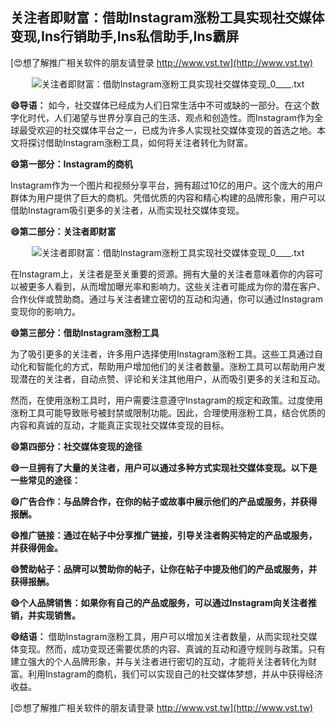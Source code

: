 ## **关注者即财富：借助Instagram涨粉工具实现社交媒体变现,Ins行销助手,Ins私信助手,Ins霸屏**

[😍想了解推广相关软件的朋友请登录 http://www.vst.tw](http://www.vst.tw)

 <center><img src="https://vst.tw/MP4/tuiguang/png/0.png" alt="关注者即财富：借助Instagram涨粉工具实现社交媒体变现_0____.txt"></center>

**😄导语：**
如今，社交媒体已经成为人们日常生活中不可或缺的一部分。在这个数字化时代，人们渴望与世界分享自己的生活、观点和创造性。而Instagram作为全球最受欢迎的社交媒体平台之一，已成为许多人实现社交媒体变现的首选之地。本文将探讨借助Instagram涨粉工具，如何将关注者转化为财富。

**😄第一部分：Instagram的商机**

Instagram作为一个图片和视频分享平台，拥有超过10亿的用户。这个庞大的用户群体为用户提供了巨大的商机。凭借优质的内容和精心构建的品牌形象，用户可以借助Instagram吸引更多的关注者，从而实现社交媒体变现。

**😄第二部分：关注者即财富**

 <center><img src="https://vst.tw/MP4/tuiguang/png/2.png" alt="关注者即财富：借助Instagram涨粉工具实现社交媒体变现_0____.txt"></center>

在Instagram上，关注者是至关重要的资源。拥有大量的关注者意味着你的内容可以被更多人看到，从而增加曝光率和影响力。这些关注者可能成为你的潜在客户、合作伙伴或赞助商。通过与关注者建立密切的互动和沟通，你可以通过Instagram变现你的影响力。

**😄第三部分：借助Instagram涨粉工具**

为了吸引更多的关注者，许多用户选择使用Instagram涨粉工具。这些工具通过自动化和智能化的方式，帮助用户增加他们的关注者数量。涨粉工具可以帮助用户发现潜在的关注者，自动点赞、评论和关注其他用户，从而吸引更多的关注和互动。

然而，在使用涨粉工具时，用户需要注意遵守Instagram的规定和政策。过度使用涨粉工具可能导致账号被封禁或限制功能。因此，合理使用涨粉工具，结合优质的内容和真诚的互动，才能真正实现社交媒体变现的目标。

**😄第四部分：社交媒体变现的途径**

**😄一旦拥有了大量的关注者，用户可以通过多种方式实现社交媒体变现。以下是一些常见的途径：**

**😄广告合作：与品牌合作，在你的帖子或故事中展示他们的产品或服务，并获得报酬。**

**😄推广链接：通过在帖子中分享推广链接，引导关注者购买特定的产品或服务，并获得佣金。**

**😄赞助帖子：品牌可以赞助你的帖子，让你在帖子中提及他们的产品或服务，并获得报酬。**

**😄个人品牌销售：如果你有自己的产品或服务，可以通过Instagram向关注者推销，并实现销售。**

**😄结语：**
借助Instagram涨粉工具，用户可以增加关注者数量，从而实现社交媒体变现。然而，成功变现还需要优质的内容、真诚的互动和遵守规则与政策。只有建立强大的个人品牌形象，并与关注者进行密切的互动，才能将关注者转化为财富。利用Instagram的商机，我们可以实现自己的社交媒体梦想，并从中获得经济收益。

[😍想了解推广相关软件的朋友请登录 http://www.vst.tw](http://www.vst.tw)



